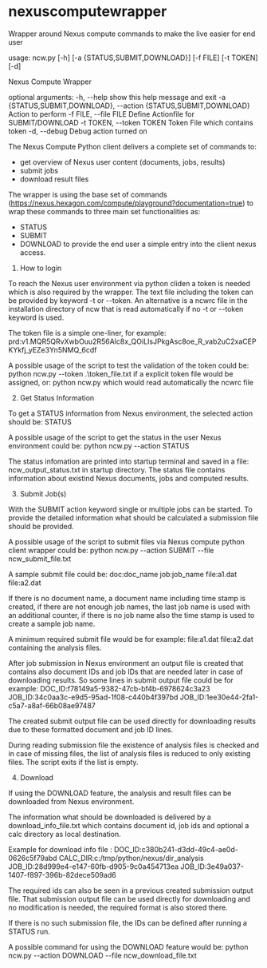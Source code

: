 # nexuscomputewrapper
Wrapper around Nexus compute commands to make the live easier for end user





usage: ncw.py [-h] [-a {STATUS,SUBMIT,DOWNLOAD}] [-f FILE] [-t TOKEN] [-d]

Nexus Compute Wrapper

optional arguments:
  -h, --help                                                        show this help message and exit
  -a {STATUS,SUBMIT,DOWNLOAD}, --action {STATUS,SUBMIT,DOWNLOAD}    Action to perform
  -f FILE, --file FILE                                              Define Actionfile for SUBMIT/DOWNLOAD
  -t TOKEN, --token TOKEN                                           Token File which contains token
  -d, --debug                                                       Debug action turned on





The Nexus Compute Python client delivers a complete set of commands to:
- get overview of Nexus user content (documents, jobs, results)
- submit jobs
- download result files

The wrapper is using the base set of commands (https://nexus.hexagon.com/compute/playground?documentation=true)
to wrap these commands to three main set functionalities as:
- STATUS
- SUBMIT
- DOWNLOAD
to provide the end user a simple entry into the client nexus access.



1) How to login

To reach the Nexus user environment via python cliden a token is needed which is also required by the wrapper.
The text file including the token can be provided by keyword -t or --token. An alternative is a ncwrc file
in the installation directory of ncw that is read automatically if no -t or --token keyword is used. 

The token file is a simple one-liner, for example:
prd:v1.MQR5QRvXwbOuu2R56Alc8x_QOiLIsJPkgAsc8oe_R_vab2uC2xaCEPKYkfj_yEZe3Yn5NMQ_6cdf

A possible usage of the script to test the validation of the token could be:
python ncw.py --token .\token_file.txt
if a explicit token file would be assigned, or:
python ncw.py
which would read automatically the ncwrc file



2) Get Status Information

To get a STATUS information from Nexus environment, the selected action should be: STATUS

A possible usage of the script to get the status in the user Nexus environment could be:
python ncw.py --action STATUS

The status infomation are printed into startup terminal and saved in a file: ncw_output_status.txt
in startup directory. The status file contains information about existind Nexus documents, jobs and
computed results.



3) Submit Job(s)

With the SUBMIT action keyword single or multiple jobs can be started. To provide the detailed
information what should be calculated a submission file should be provided.

A possible usage of the script to submit files via Nexus compute python client wrapper could be:
python ncw.py --action SUBMIT --file ncw_submit_file.txt

A sample submit file could be:
doc:doc_name
job:job_name
file:a1.dat
file:a2.dat

If there is no document name, a document name including time stamp is created, 
if there are not enough job names, the last job name is used with an additional counter, 
if there is no job name also the time stamp is used to create a sample job name. 

A minimum required submit file would be for example:
file:a1.dat
file:a2.dat
containing the analysis files.

After job submission in Nexus environment an output file is created that contains also document IDs 
and job IDs that are needed later in case of downloading results. So some lines in submit output file 
could be for example:
DOC_ID:f78149a5-9382-47cb-bf4b-6978624c3a23
 JOB_ID:34c0aa3c-e9d5-95ad-1f08-c440b4f397bd
 JOB_ID:1ee30e44-2fa1-c5a7-a8af-66b08ae97487

The created submit output file can be used directly for downloading results due to these formatted
document and job ID lines.

During reading submission file the existence of analysis files is checked and in case of missing files,
the list of analysis files is reduced to only existing files. The script exits if the list is empty.



4) Download

If using the DOWNLOAD feature, the analysis and result files can be downloaded from Nexus environment.

The information what should be downloaded is delivered by a download_info_file.txt which contains
document id, job ids and optional a calc directory as local destination. 

Example for download info file :
DOC_ID:c380b241-d3dd-49c4-ae0d-0626c5f79abd
CALC_DIR:c:/tmp/python/nexus/dir_analysis
JOB_ID:28d999e4-e147-60fb-d905-9c0a454713ea
JOB_ID:3e49a037-1407-f897-396b-82dece509ad6

The required ids can also be seen in a previous created submission output file. That 
submission output file can be used directly for downloading and no modification is needed,
the required format is also stored there.

If there is no such submission file, the IDs can be defined after running a STATUS run.

A possible command for using the DOWNLOAD feature would be:
python ncw.py --action DOWNLOAD --file ncw_download_file.txt






